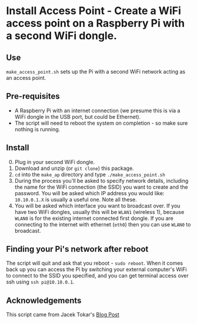 # Install Access Point - Create a WiFi access point on a Raspberry Pi with a second WiFi dongle.

## Use
`make_access_point.sh` sets up the Pi with a second WiFi network acting as an access point.

## Pre-requisites
* A Raspberry Pi with an internet connection (we presume this is via a WiFi dongle in the USB port, but could be Ethernet).
* The script will need to reboot the system on completion - so make sure nothing is running.


## Install

0. Plug in your second WiFi dongle.
1. Download and unzip (or `git clone`) this package.
2. `cd` into the `make_ap` directory and type `./make_access_point.sh`
3. During the process you'll be asked to specify network details, including the name for the WiFi connection (the SSID) you want to create and the password. You will be asked which IP address you would like: `10.10.0.1.X` is usually a useful one. Note all these.
4. You will be asked which interface you want to broadcast over. If you have two WiFi dongles, usually this will be `WLAN1` (wireless 1), because `WLAN0` is for the existing internet connected first dongle. If you are connecting to the internet with ethernet (`eth0`) then you can use `WLAN0` to broadcast.

## Finding your Pi's network after reboot

The script will quit and ask that you reboot - `sudo reboot`. When it comes back up you can access the Pi by switching your external computer's WiFi to connect to the SSID you specified, and you can get terminal access over ssh using `ssh pi@10.10.0.1`. 


## Acknowledgements

This script came from Jacek Tokar's
[Blog Post](http://raspberry-at-home.com/hotspot-wifi-access-point/)
